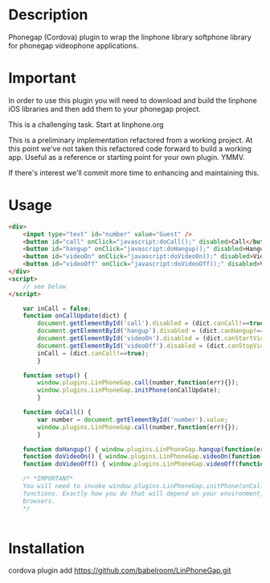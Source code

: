 
Description
===========
Phonegap (Cordova) plugin to wrap the linphone library softphone library for phonegap videophone applications.


Important
=========
In order to use this plugin you will need to download and build the linphone iOS libraries and then add them to your phonegap project.

This is a challenging task. Start at linphone.org

This is a preliminary implementation refactored from a working project. At this point we've not taken this refactored code forward to build a working app. Useful as a reference or starting point for your own plugin. YMMV.

If there's interest we'll commit more time to enhancing and maintaining this.


Usage
=====

```html
<div>
    <input type="text" id="number" value="Guest" />
    <button id="call" onClick="javascript:doCall();" disabled>Call</button>
    <button id="hangup" onClick="javascript:doHangup();" disabled>Hangup</button>
    <button id="videoOn" onClick="javascript:doVideoOn();" disabled>Video On</button>
    <button id="videoOff" onClick="javascript:doVideoOff();" disabled>Video Off</button>
</div>
<script>
    // see below
</script>
```
```javascript
    var inCall = false;
    function onCallUpdate(dict) {
        document.getElementById('call').disabled = (dict.canCall!==true);
        document.getElementById('hangup').disabled = (dict.canHangup!==true);
        document.getElementById('videoOn').disabled = (dict.canStartVideo!==true);
        document.getElementById('videoOff').disabled = (dict.canStopVideo!==true);
        inCall = (dict.canCall!==true);
        }

    function setup() {
        window.plugins.LinPhoneGap.call(number,function(err){});
        window.plugins.LinPhoneGap.initPhone(onCallUpdate);
        }

    function doCall() {
        var number = document.getElementById('number').value;
        window.plugins.LinPhoneGap.call(number,function(err){});
        }

    function doHangup() { window.plugins.LinPhoneGap.hangup(function(err){}); }
    function doVideoOn() { window.plugins.LinPhoneGap.videoOn(function(err){}); }
    function doVideoOff() { window.plugins.LinPhoneGap.videoOff(function(err){}); }

    /* *IMPORTANT*
    You will need to invoke window.plugins.LinPhoneGap.initPhone(onCallUpdate) before using these
    functions. Exactly how you do that will depend on your environment, frameworks and target
    browsers. 
    */
    
```

Installation
============
cordova plugin add https://github.com/babelroom/LinPhoneGap.git

